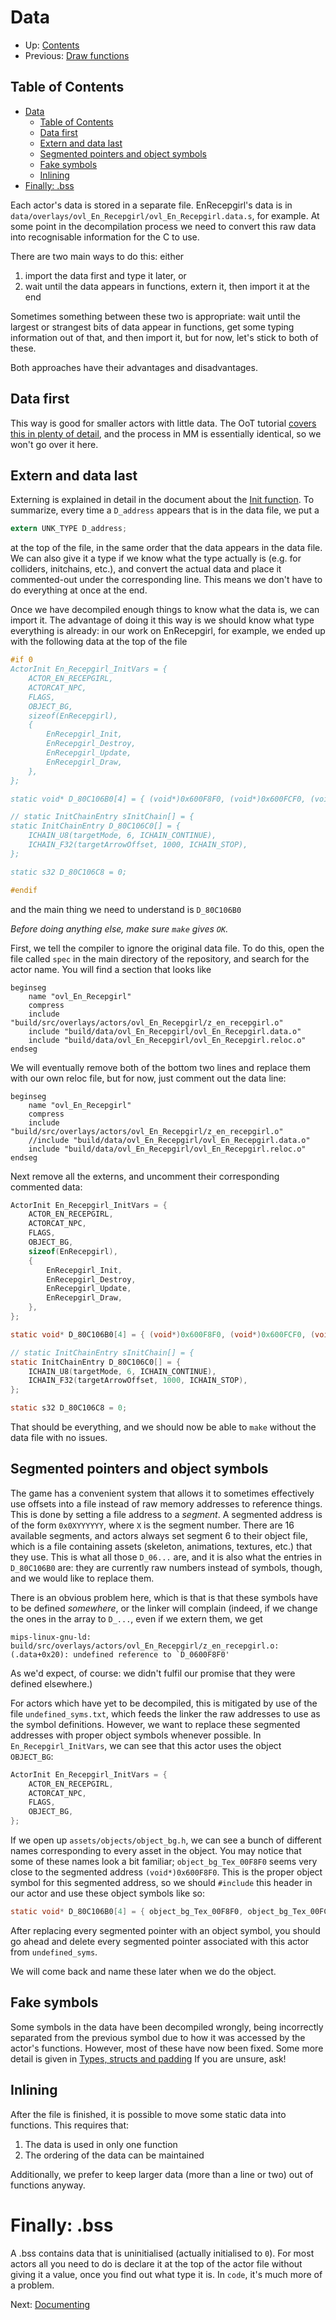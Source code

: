 # Data

- Up: [Contents](contents.md)
- Previous: [Draw functions](draw_functions.md)

## Table of Contents

- [Data](#data)
  - [Table of Contents](#table-of-contents)
  - [Data first](#data-first)
  - [Extern and data last](#extern-and-data-last)
  - [Segmented pointers and object symbols](#segmented-pointers-and-object-symbols)
  - [Fake symbols](#fake-symbols)
  - [Inlining](#inlining)
- [Finally: .bss](#finally-bss)

Each actor's data is stored in a separate file. EnRecepgirl's data is in `data/overlays/ovl_En_Recepgirl/ovl_En_Recepgirl.data.s`, for example. At some point in the decompilation process we need to convert this raw data into recognisable information for the C to use.

There are two main ways to do this: either

1. import the data first and type it later, or
2. wait until the data appears in functions, extern it, then import it at the end

Sometimes something between these two is appropriate: wait until the largest or strangest bits of data appear in functions, get some typing information out of that, and then import it, but for now, let's stick to both of these.

Both approaches have their advantages and disadvantages.

## Data first

This way is good for smaller actors with little data. The OoT tutorial [covers this in plenty of detail](https://github.com/zeldaret/oot/blob/master/docs/tutorial/data.md), and the process in MM is essentially identical, so we won't go over it here.

## Extern and data last

Externing is explained in detail in the document about the [Init function](beginning_decomp.md). To summarize, every time a `D_address` appears that is in the data file, we put a

```C
extern UNK_TYPE D_address;
```

at the top of the file, in the same order that the data appears in the data file. We can also give it a type if we know what the type actually is (e.g. for colliders, initchains, etc.), and convert the actual data and place it commented-out under the corresponding line. This means we don't have to do everything at once at the end.

Once we have decompiled enough things to know what the data is, we can import it. The advantage of doing it this way is we should know what type everything is already: in our work on EnRecepgirl, for example, we ended up with the following data at the top of the file

```C
#if 0
ActorInit En_Recepgirl_InitVars = {
    ACTOR_EN_RECEPGIRL,
    ACTORCAT_NPC,
    FLAGS,
    OBJECT_BG,
    sizeof(EnRecepgirl),
    {
        EnRecepgirl_Init,
        EnRecepgirl_Destroy,
        EnRecepgirl_Update,
        EnRecepgirl_Draw,
    },
};

static void* D_80C106B0[4] = { (void*)0x600F8F0, (void*)0x600FCF0, (void*)0x60100F0, (void*)0x600FCF0 };

// static InitChainEntry sInitChain[] = {
static InitChainEntry D_80C106C0[] = {
    ICHAIN_U8(targetMode, 6, ICHAIN_CONTINUE),
    ICHAIN_F32(targetArrowOffset, 1000, ICHAIN_STOP),
};

static s32 D_80C106C8 = 0;

#endif
```

and the main thing we need to understand is `D_80C106B0`

*Before doing anything else, make sure `make` gives `OK`.*

First, we tell the compiler to ignore the original data file. To do this, open the file called `spec` in the main directory of the repository, and search for the actor name. You will find a section that looks like

```
beginseg
    name "ovl_En_Recepgirl"
    compress
    include "build/src/overlays/actors/ovl_En_Recepgirl/z_en_recepgirl.o"
    include "build/data/ovl_En_Recepgirl/ovl_En_Recepgirl.data.o"
    include "build/data/ovl_En_Recepgirl/ovl_En_Recepgirl.reloc.o"
endseg
```

We will eventually remove both of the bottom two lines and replace them with our own reloc file, but for now, just comment out the data line:

```
beginseg
    name "ovl_En_Recepgirl"
    compress
    include "build/src/overlays/actors/ovl_En_Recepgirl/z_en_recepgirl.o"
    //include "build/data/ovl_En_Recepgirl/ovl_En_Recepgirl.data.o"
    include "build/data/ovl_En_Recepgirl/ovl_En_Recepgirl.reloc.o"
endseg
```

Next remove all the externs, and uncomment their corresponding commented data:

```C
ActorInit En_Recepgirl_InitVars = {
    ACTOR_EN_RECEPGIRL,
    ACTORCAT_NPC,
    FLAGS,
    OBJECT_BG,
    sizeof(EnRecepgirl),
    {
        EnRecepgirl_Init,
        EnRecepgirl_Destroy,
        EnRecepgirl_Update,
        EnRecepgirl_Draw,
    },
};

static void* D_80C106B0[4] = { (void*)0x600F8F0, (void*)0x600FCF0, (void*)0x60100F0, (void*)0x600FCF0 };

// static InitChainEntry sInitChain[] = {
static InitChainEntry D_80C106C0[] = {
    ICHAIN_U8(targetMode, 6, ICHAIN_CONTINUE),
    ICHAIN_F32(targetArrowOffset, 1000, ICHAIN_STOP),
};

static s32 D_80C106C8 = 0;
```

That should be everything, and we should now be able to `make` without the data file with no issues.

## Segmented pointers and object symbols

The game has a convenient system that allows it to sometimes effectively use offsets into a file instead of raw memory addresses to reference things. This is done by setting a file address to a *segment*. A segmented address is of the form `0x0XYYYYYY`, where `X` is the segment number. There are 16 available segments, and actors always set segment 6 to their object file, which is a file containing assets (skeleton, animations, textures, etc.) that they use. This is what all those `D_06...` are, and it is also what the entries in `D_80C106B0` are: they are currently raw numbers instead of symbols, though, and we would like to replace them.

There is an obvious problem here, which is that is that these symbols have to be defined *somewhere*, or the linker will complain (indeed, if we change the ones in the array to `D_...`, even if we extern them, we get

```
mips-linux-gnu-ld: build/src/overlays/actors/ovl_En_Recepgirl/z_en_recepgirl.o:(.data+0x20): undefined reference to `D_0600F8F0'
```

As we'd expect, of course: we didn't fulfil our promise that they were defined elsewhere.)

For actors which have yet to be decompiled, this is mitigated by use of the file `undefined_syms.txt`, which feeds the linker the raw addresses to use as the symbol definitions. However, we want to replace these segmented addresses with proper object symbols whenever possible. In `En_Recepgirl_InitVars`, we can see that this actor uses the object `OBJECT_BG`:

```c
ActorInit En_Recepgirl_InitVars = {
    ACTOR_EN_RECEPGIRL,
    ACTORCAT_NPC,
    FLAGS,
    OBJECT_BG,
};
```

If we open up `assets/objects/object_bg.h`, we can see a bunch of different names corresponding to every asset in the object. You may notice that some of these names look a bit familiar; `object_bg_Tex_00F8F0` seems very close to the segmented address `(void*)0x600F8F0`. This is the proper object symbol for this segmented address, so we should `#include` this header in our actor and use these object symbols like so:

```c
static void* D_80C106B0[4] = { object_bg_Tex_00F8F0, object_bg_Tex_00FCF0, object_bg_Tex_0100F0, object_bg_Tex_00FCF0 };
```

After replacing every segmented pointer with an object symbol, you should go ahead and delete every segmented pointer associated with this actor from `undefined_syms`.

We will come back and name these later when we do the object.

## Fake symbols

Some symbols in the data have been decompiled wrongly, being incorrectly separated from the previous symbol due to how it was accessed by the actor's functions. However, most of these have now been fixed. Some more detail is given in [Types, structs and padding](types_structs_padding.md) If you are unsure, ask!

## Inlining

After the file is finished, it is possible to move some static data into functions. This requires that:

1. The data is used in only one function
2. The ordering of the data can be maintained

Additionally, we prefer to keep larger data (more than a line or two) out of functions anyway.

# Finally: .bss

A .bss contains data that is uninitialised (actually initialised to `0`). For most actors all you need to do is declare it at the top of the actor file without giving it a value, once you find out what type it is. In `code`, it's much more of a problem.

Next: [Documenting](documenting.md)
